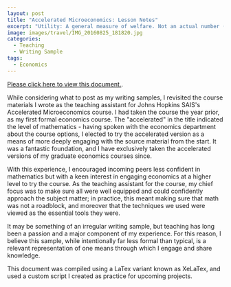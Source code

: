 ```yaml
---
layout: post
title: "Accelerated Microeconomics: Lesson Notes"
excerpt: "Utility: A general measure of welfare. Not an actual number (no one says “I’m at happiness level 7today!”)..."
image: images/travel/IMG_20160825_181820.jpg
categories:
  - Teaching
  - Writing Sample
tags:
  - Economics
---
```


<a href="https://coryjcombs.github.io/images/sais/TA_Session_1_Notes.pdf" target="_blank">Please click here to view this document.</a>.

While considering what to post as my writing samples, I revisited the course materials I wrote as the teaching assistant for Johns Hopkins SAIS's Accelerated Microeconomics course. I had taken the course the year prior, as my first formal economics course. The "accelerated" in the title indicated the level of mathematics - having spoken with the economics department about the course options, I elected to try the accelerated version as a means of more deeply engaging with the source material from the start. It was a fantastic foundation, and I have exclusively taken the accelerated versions of my graduate economics courses since.

With this experience, I encouraged incoming peers less confident in mathematics but with a keen interest in engaging economics at a higher level to try the course. As the teaching assistant for the course, my chief focus was to make sure all were well equipped and could confidently approach the subject matter; in practice, this meant making sure that math was not a roadblock, and moreover that the techniques we used were viewed as the essential tools they were.

It may be something of an irregular writing sample, but teaching has long been a passion and a major component of my experience. For this reason, I believe this sample, while intentionally far less formal than typical, is a relevant representation of one means through which I engage and share knowledge.

This document was compiled using a LaTex variant known as XeLaTex, and used a custom script I created as practice for upcoming projects.
